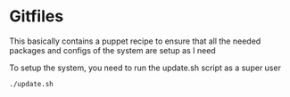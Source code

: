 # Gitfiles

This basically contains a puppet recipe to ensure that all the needed packages and configs of the system are setup as I need

To setup the system, you need to run the update.sh script as a super user

```bash
./update.sh
```

